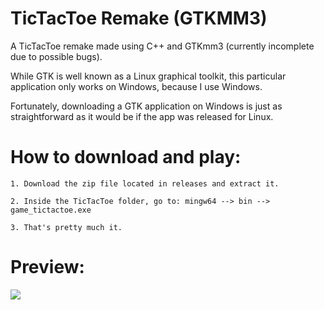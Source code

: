 # TicTacToe Remake (GTKMM3)
A TicTacToe remake made using C++ and GTKmm3 (currently incomplete due to possible bugs).

While GTK is well known as a Linux graphical toolkit, this particular application only works on Windows, because I use Windows.

Fortunately, downloading a GTK application on Windows is just as straightforward as it would be if the app was released for Linux.

# How to download and play:

```
1. Download the zip file located in releases and extract it.

2. Inside the TicTacToe folder, go to: mingw64 --> bin --> game_tictactoe.exe

3. That's pretty much it.
```

# Preview:
![](https://im2.ezgif.com/tmp/ezgif-2-c300fc386a.gif)
